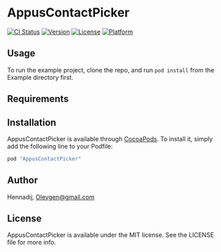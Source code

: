 # AppusContactPicker

[![CI Status](http://img.shields.io/travis/Hennadij/AppusContactPicker.svg?style=flat)](https://travis-ci.org/Hennadij/AppusContactPicker)
[![Version](https://img.shields.io/cocoapods/v/AppusContactPicker.svg?style=flat)](http://cocoapods.org/pods/AppusContactPicker)
[![License](https://img.shields.io/cocoapods/l/AppusContactPicker.svg?style=flat)](http://cocoapods.org/pods/AppusContactPicker)
[![Platform](https://img.shields.io/cocoapods/p/AppusContactPicker.svg?style=flat)](http://cocoapods.org/pods/AppusContactPicker)

## Usage

To run the example project, clone the repo, and run `pod install` from the Example directory first.

## Requirements

## Installation

AppusContactPicker is available through [CocoaPods](http://cocoapods.org). To install
it, simply add the following line to your Podfile:

```ruby
pod "AppusContactPicker"
```

## Author

Hennadij, Oleygen@gmail.com

## License

AppusContactPicker is available under the MIT license. See the LICENSE file for more info.
